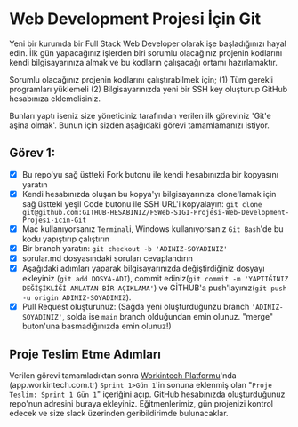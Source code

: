 # Web Development Projesi İçin Git

Yeni bir kurumda bir Full Stack Web Developer olarak işe başladığınızı hayal edin.
İlk gün yapacağınız işlerden biri sorumlu olacağınız projenin kodlarını kendi bilgisayarınıza almak ve bu kodların çalışacağı ortamı hazırlamaktır.

Sorumlu olacağınız projenin kodlarını çalıştırabilmek için;
(1) Tüm gerekli programları yüklemeli
(2) Bilgisayarınızda yeni bir SSH key oluşturup GitHub hesabınıza eklemelisiniz.

Bunları yaptı iseniz size yöneticiniz tarafından verilen ilk göreviniz 'Git'e aşina olmak'. Bunun için sizden aşağıdaki görevi tamamlamanızı istiyor.

## Görev 1:

- [x] Bu repo'yu sağ üstteki Fork butonu ile kendi hesabınızda bir kopyasını yaratın
- [x] Kendi hesabınızda oluşan bu kopya'yı bilgisayarınıza clone'lamak için sağ üstteki yeşil Code butonu ile SSH URL'i kopyalayın: `git clone git@github.com:GITHUB-HESABINIZ/FSWeb-S1G1-Projesi-Web-Development-Projesi-icin-Git`
- [x] Mac kullanıyorsanız `Terminal`i, Windows kullanıyorsanız `Git Bash`'de bu kodu yapıştırıp çalıştırın
- [x] Bir branch yaratın: `git checkout -b 'ADINIZ-SOYADINIZ'`
- [x] sorular.md dosyasındaki soruları cevaplandırın
- [x] Aşağıdaki adımları yaparak bilgisayarınızda değiştirdiğiniz dosyayı ekleyiniz (`git add DOSYA-ADI`), commit ediniz(`git commit -m 'YAPTIĞINIZ DEĞİŞİKLİĞİ ANLATAN BİR AÇIKLAMA'`) ve GİTHUB'a push'layınız(`git push -u origin ADINIZ-SOYADINIZ`).
- [x] Pull Request oluşturunuz: (Sağda yeni oluşturduğunzu branch `'ADINIZ-SOYADINIZ'`, solda ise `main` branch olduğundan emin olunuz. "merge" buton'una basmadığınızda emin olunuz!)

## Proje Teslim Etme Adımları

Verilen görevi tamamladıktan sonra [Workintech Platformu](https://app.workintech.com.tr)'nda (app.workintech.com.tr) `Sprint 1>Gün 1`'in sonuna eklenmiş olan "`Proje Teslim: Sprint 1 Gün 1`" içeriğini açıp. GitHub hesabınızda oluşturduğunuz repo'nun adresini buraya ekleyiniz. Eğitmenlerimiz, gün projenizi kontrol edecek ve size slack üzerinden geribildirimde bulunacaklar.
